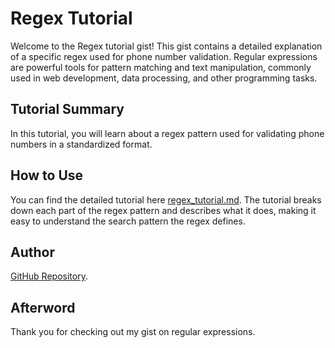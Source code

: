 # Regex Tutorial

Welcome to the Regex tutorial gist! This gist contains a detailed explanation of a specific regex used for phone number validation. Regular expressions are powerful tools for pattern matching and text manipulation, commonly used in web development, data processing, and other programming tasks.

## Tutorial Summary

In this tutorial, you will learn about a regex pattern used for validating phone numbers in a standardized format.

## How to Use

You can find the detailed tutorial here [regex_tutorial.md](https://gist.github.com/marshallpeters5/39c9a5fbc6fa90234f59c6581f9f3b82#file-regex_tutorial). The tutorial breaks down each part of the regex pattern and describes what it does, making it easy to understand the search pattern the regex defines.

## Author

[GitHub Repository](https://github.com/marshallpeters5/regex-tutorial).

## Afterword

Thank you for checking out my gist on regular expressions.
